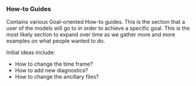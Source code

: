 ### How-to Guides
Contains various Goal-oriented How-to guides. This is the section that a user of the models will go to in order to achieve a specific goal. This is the most likely section to expand over time as we gather more and more examples on what people wanted to do. 

Initial ideas include: 

- How to change the time frame? 
- How to add new diagnostics? 
- How to change the ancillary files? 
